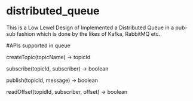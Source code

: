 # distributed_queue
This is a Low Lewel Design of Implemented a Distributed Queue in a pub-sub fashion which is done by the likes of Kafka, RabbitMQ etc. 


#APIs supported in queue

createTopic(topicName) -> topicId

subscribe(topicId, subscriber) -> boolean

publish(topicId, message) -> boolean

readOffset(topidId, subscriber, offset) -> boolean
